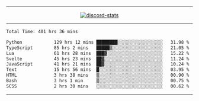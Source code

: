 <a href="https://www.github.com/ripavoid" target="_blank" rel="noreferrer">

-------

<div align='center'>
    <a href='https://discordapp.com/users/825178146797518881'>
        <img align='center' alt='discord-stats' src='https://api.discord-status.me/825178146797518881?nitro&boost=4&gradient=%231e0b1a%2C%23000000%2C%23000000%2C%23160316'></img>
    </a>
</div>

-------

<!--START_SECTION:waka-->

```txt
Total Time: 401 hrs 36 mins

Python            129 hrs 12 mins ████████░░░░░░░░░░░░░░░░░   31.98 %
TypeScript        85 hrs 2 mins   █████▒░░░░░░░░░░░░░░░░░░░   21.05 %
Lua               61 hrs 28 mins  ███▓░░░░░░░░░░░░░░░░░░░░░   15.22 %
Svelte            45 hrs 23 mins  ██▓░░░░░░░░░░░░░░░░░░░░░░   11.24 %
JavaScript        41 hrs 21 mins  ██▓░░░░░░░░░░░░░░░░░░░░░░   10.24 %
Text              15 hrs 56 mins  █░░░░░░░░░░░░░░░░░░░░░░░░   03.95 %
HTML              3 hrs 38 mins   ▒░░░░░░░░░░░░░░░░░░░░░░░░   00.90 %
Bash              3 hrs 1 min     ▒░░░░░░░░░░░░░░░░░░░░░░░░   00.75 %
SCSS              2 hrs 30 mins   ░░░░░░░░░░░░░░░░░░░░░░░░░   00.62 %
```

<!--END_SECTION:waka-->

-------
